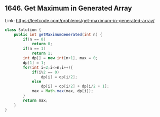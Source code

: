 ## 1646. Get Maximum in Generated Array
Link: https://leetcode.com/problems/get-maximum-in-generated-array/

```java
class Solution {
    public int getMaximumGenerated(int n) {
        if(n == 0)
            return 0;
        if(n == 1)
            return 1;
        int dp[] = new int[n+1], max = 0;
        dp[1] = 1;
        for(int i=2;i<=n;i++){
            if(i%2 == 0)
                dp[i] = dp[i/2];
            else
                dp[i] = dp[i/2] + dp[i/2 + 1];
            max = Math.max(max, dp[i]);
        }
        return max;
    }
}

```